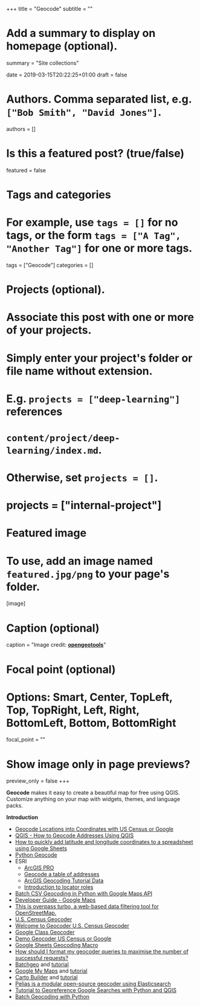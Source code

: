 +++
title = "Geocode"
subtitle = ""

# Add a summary to display on homepage (optional).
summary = "Site collections"

date = 2019-03-15T20:22:25+01:00
draft = false

# Authors. Comma separated list, e.g. `["Bob Smith", "David Jones"]`.
authors = []

# Is this a featured post? (true/false)
featured = false

# Tags and categories
# For example, use `tags = []` for no tags, or the form `tags = ["A Tag", "Another Tag"]` for one or more tags.
tags = ["Geocode"]
categories = []

# Projects (optional).
#   Associate this post with one or more of your projects.
#   Simply enter your project's folder or file name without extension.
#   E.g. `projects = ["deep-learning"]` references
#   `content/project/deep-learning/index.md`.
#   Otherwise, set `projects = []`.
# projects = ["internal-project"]

# Featured image
# To use, add an image named `featured.jpg/png` to your page's folder.
[image]
  # Caption (optional)
  caption = "Image credit: [**opengeotools**](http://www.opengeotools.com/index.php)"


  # Focal point (optional)
  # Options: Smart, Center, TopLeft, Top, TopRight, Left, Right, BottomLeft, Bottom, BottomRight
  focal_point = ""

  # Show image only in page previews?
  preview_only = false
+++

**Geocode** makes it easy to create a beautiful map for free using QGIS. Customize anything on your map with widgets, themes, and language packs.

**Introduction**

- [Geocode Locations into Coordinates with US Census or Google](https://datavizforall.org/geocode.html)
- [QGIS - How to Geocode Addresses Using QGIS](https://www.gislounge.com/how-to-geocode-addresses-using-qgis/)
- [How to quickly add latitude and longitude coordinates to a spreadsheet using Google Sheets](https://www.gislounge.com/populate-cell-zip-code-based-address-google-sheets/)
- [Python Geocode](https://github.com/DenisCarriere/geocoder)
- ESRI
  - [ArcGIS PRO](https://pro.arcgis.com/en/pro-app/help/data/geocoding/introduction-to-finding-places-on-a-map.htm)
  - [Geocode a table of addresses](https://pro.arcgis.com/en/pro-app/help/data/geocoding/tutorial-geocode-a-table-of-addresses.htm)
  - [ArcGIS Geocoding Tutorial Data](http://www.arcgis.com/home/item.html?id=ca11a1f63e9a40c781b4071fdb7b017a)
  - [Introduction to locator roles](https://pro.arcgis.com/en/pro-app/help/data/geocoding/introduction-to-locator-roles.htm)
- [Batch CSV Geocoding in Python with Google Maps API](https://www.shanelynn.ie/batch-geocoding-in-python-with-google-geocoding-api/)
- [Developer Guide - Google Maps](https://developers.google.com/maps/documentation/geocoding/intro)
- [This is overpass turbo, a web-based data filtering tool for OpenStreetMap.](http://overpass-turbo.eu/)
- [U.S. Census Geocoder](https://www.census.gov/geo/maps-data/data/geocoder.html/)
- [Welcome to Geocoder U.S. Census Geocoder](https://geocoding.geo.census.gov/geocoder)
- [Google Class Geocoder](https://developers.google.com/apps-script/reference/maps/geocoder)
- [Demo Geocoder US Census or Google](https://github.com/datavizforall/google-sheets-geocoder)
- [Google Sheets Geocoding Macro](https://github.com/nuket/google-sheets-geocoding-macro)
- [How should I format my geocoder queries to maximise the number of successful requests?](https://developers.google.com/maps/faq#geocoder_queryformat)
- [Batchgeo](https://batchgeo.com/) and [tutorial](https://datavizforall.org/batchgeo)
- [Google My Maps](https://www.google.com/maps/d/) and [tutorial](https://datavizforall.org/mymaps)
- [Carto Builder](https://carto.com/) and [tutorial](https://datavizforall.org/carto)
- [Pelias is a modular open-source geocoder using Elasticsearch](https://github.com/pelias/pelias/)
- [Tutorial to Georeference Google Searches with Python and QGIS](https://www.hatarilabs.com/ih-en/tutorial-to-georeference-google-searches-with-python-and-qgis)
- [Batch Geocoding with Python](https://janakiev.com/blog/geocoding-in-python/)
